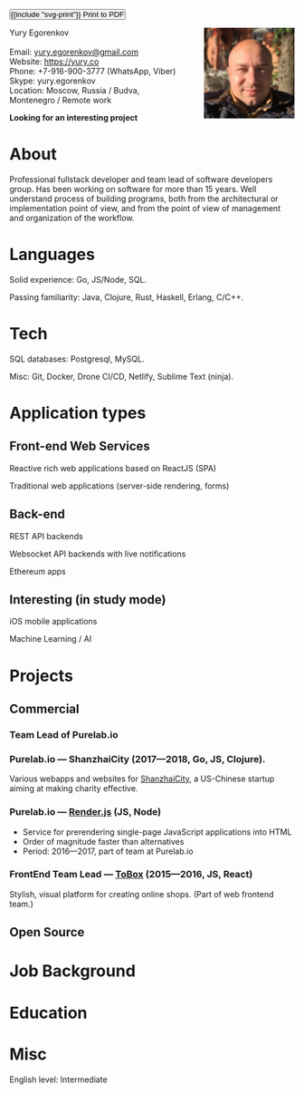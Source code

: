 <p class="text-right gaps-v-letter margin-b-2">
  <span class="block noprint">
    <button type="button" style="padding: 0" onclick="window.print()">
      <span class="fill-faded">{{include "svg-print"}}</span> Print to PDF
    </button>
  </span>
</p>

<div style="float: right; margin-left: 2rem; margin-bottom: 1rem;">
  <img src="images/face.jpg" alt="portrait" style="display: block; max-width: 100%; max-height: 10rem;">
</div>

Yury Egorenkov
<br />
<br />
Email: yury.egorenkov@gmail.com
<br />
Website: https://yury.co
<br />
Phone: +7-916-900-3777 (WhatsApp, Viber)
<br />
Skype: yury.egorenkov
<br />
Location: Moscow, Russia / Budva, Montenegro / Remote work

**Looking for an interesting project**

# About

Professional fullstack developer and team lead of software developers group. Has been working on software for more than 15 years. Well understand process of building programs, both from the architectural or implementation point of view, and from the point of view of management and organization of the workflow.

# Languages

Solid experience: Go, JS/Node, SQL.

Passing familiarity: Java, Clojure, Rust, Haskell, Erlang, C/C++.

# Tech

SQL databases: Postgresql, MySQL.

Misc: Git, Docker, Drone CI/CD, Netlify, Sublime Text (ninja).

# Application types

## Front-end Web Services

Reactive rich web applications based on ReactJS (SPA)

Traditional web applications (server-side rendering, forms)

## Back-end

REST API backends

Websocket API backends with live notifications

Ethereum apps

## Interesting (in study mode)

iOS mobile applications

Machine Learning / AI

# Projects

## Commercial

### Team Lead of Purelab.io

### Purelab.io — ShanzhaiCity <span class="fg-faded font-normal">(2017—2018, Go, JS, Clojure).</span>

Various webapps and websites for [ShanzhaiCity](https://shanzhaicity.com), a US-Chinese startup aiming at making charity effective.

### Purelab.io — [Render.js](https://renderjs.io) <span class="fg-faded font-normal">(JS, Node)</span>

  * Service for prerendering single-page JavaScript applications into HTML
  * Order of magnitude faster than alternatives
  * Period: 2016—2017, part of team at Purelab.io

### FrontEnd Team Lead — [ToBox](http://tobox.purelab.io) <span class="fg-faded font-normal">(2015—2016, JS, React)</span>

Stylish, visual platform for creating online shops. (Part of web frontend team.)

## Open Source


# Job Background


# Education


# Misc

English level: Intermediate


<div class="row-center-center font-small">
  <span class="block fg-blue" data-note="Updated: 2019-03-19"></span>
</div>
